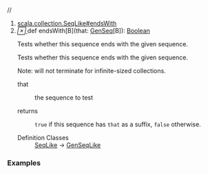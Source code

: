 //
<ol>
<li><a href="https://www.scala-lang.org/api/2.12.3/scala/collection/immutable/List.html#endsWith[B](that:scala.collection.GenSeq[B]):Boolean">scala.collection.SeqLike#endsWith</a></li>
<li name="scala.collection.SeqLike#endsWith" visbl="pub" class="indented0 " data-isabs="false" fullcomment="yes" group="Ungrouped"> <a id="endsWith[B](that:scala.collection.GenSeq[B]):Boolean"></a><a id="endsWith[B](GenSeq[B]):Boolean"></a> <span class="permalink"> <a href="../../../scala/collection/immutable/List.html#endsWith[B](that:scala.collection.GenSeq[B]):Boolean" title="Permalink"> <i class="material-icons"></i> </a> </span> <span class="modifier_kind"> <span class="modifier"></span> <span class="kind">def</span> </span> <span class="symbol"> <span class="name">endsWith</span><span class="tparams">[<span name="B">B</span>]</span><span class="params">(<span name="that">that: <a href="../GenSeq.html" class="extype" name="scala.collection.GenSeq">GenSeq</a>[<span class="extype" name="scala.collection.SeqLike.endsWith.B">B</span>]</span>)</span><span class="result">: <a href="../../Boolean.html" class="extype" name="scala.Boolean">Boolean</a></span> </span> <p class="shortcomment cmt">Tests whether this sequence ends with the given sequence.</p>
 <div class="fullcomment">
  <div class="comment cmt">
   <p>Tests whether this sequence ends with the given sequence.</p>
   <p> Note: will not terminate for infinite-sized collections. </p>
  </div>
  <dl class="paramcmts block">
   <dt class="param">
    that
   </dt>
   <dd class="cmt">
    <p>the sequence to test</p>
   </dd>
   <dt>
    returns
   </dt>
   <dd class="cmt">
    <p><code>true</code> if this sequence has <code>that</code> as a suffix, <code>false</code> otherwise.</p>
   </dd>
  </dl>
  <dl class="attributes block"> 
   <dt>
    Definition Classes
   </dt>
   <dd>
    <a href="../SeqLike.html" class="extype" name="scala.collection.SeqLike">SeqLike</a> → 
    <a href="../GenSeqLike.html" class="extype" name="scala.collection.GenSeqLike">GenSeqLike</a>
   </dd>
  </dl>
 </div> </li>
        </ol>


### Examples



